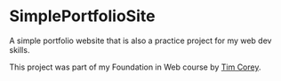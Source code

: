 # SimplePortfolioSite
A simple portfolio website that is also a practice project for my web dev skills.

This project was part of my Foundation in Web course by [Tim Corey](https://www.iamtimcorey.com/p/foundation-web-development).


